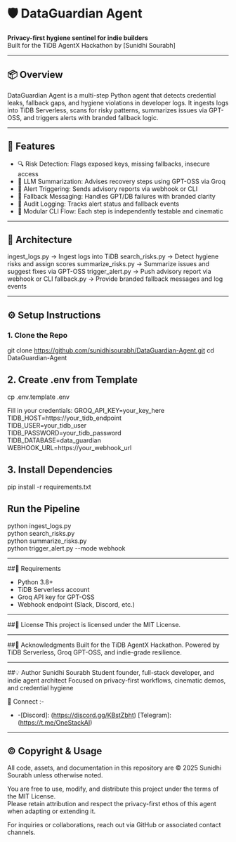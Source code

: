 # 🛡️ DataGuardian Agent  
**Privacy-first hygiene sentinel for indie builders**  
Built for the TiDB AgentX Hackathon by [Sunidhi Sourabh]

---

## 📦 Overview  
DataGuardian Agent is a multi-step Python agent that detects credential leaks, fallback gaps, and hygiene violations in developer logs. It ingests logs into TiDB Serverless, scans for risky patterns, summarizes issues via GPT-OSS, and triggers alerts with branded fallback logic.

---

## 🧠 Features  
- 🔍 Risk Detection: Flags exposed keys, missing fallbacks, insecure access  
- 🧠 LLM Summarization: Advises recovery steps using GPT-OSS via Groq  
- 📢 Alert Triggering: Sends advisory reports via webhook or CLI  
- 🔁 Fallback Messaging: Handles GPT/DB failures with branded clarity  
- 🧾 Audit Logging: Tracks alert status and fallback events  
- 🧪 Modular CLI Flow: Each step is independently testable and cinematic

---

## 🧱 Architecture  
ingest_logs.py     → Ingest logs into TiDB
search_risks.py    → Detect hygiene risks and assign scores
summarize_risks.py → Summarize issues and suggest fixes via GPT-OSS
trigger_alert.py   → Push advisory report via webhook or CLI
fallback.py        → Provide branded fallback messages and log events

---

## ⚙️ Setup Instructions

### 1. Clone the Repo  
git clone https://github.com/sunidhisourabh/DataGuardian-Agent.git
cd DataGuardian-Agent

## 2. Create .env from Template
cp .env.template .env

  Fill in your credentials:
GROQ_API_KEY=your_key_here  
TIDB_HOST=https://your_tidb_endpoint  
TIDB_USER=your_tidb_user  
TIDB_PASSWORD=your_tidb_password  
TIDB_DATABASE=data_guardian  
WEBHOOK_URL=https://your_webhook_url

## 3. Install Dependencies
pip install -r requirements.txt

##  Run the Pipeline
python ingest_logs.py  
python search_risks.py  
python summarize_risks.py  
python trigger_alert.py --mode webhook

---

##🧾 Requirements
- Python 3.8+
- TiDB Serverless account
- Groq API key for GPT-OSS
- Webhook endpoint (Slack, Discord, etc.)

---

##📜 License
This project is licensed under the MIT License.

---

##🙌 Acknowledgments
Built for the TiDB AgentX Hackathon. Powered by TiDB Serverless, Groq GPT-OSS, and indie-grade resilience.

---

##💡 Author
Sunidhi Sourabh
Student founder, full-stack developer, and indie agent architect
Focused on privacy-first workflows, cinematic demos, and credential hygiene

🔗 Connect :-
- [Devpost]: (https://devpost.com/sunidhi-sourabh)
-[Discord]: (https://discord.gg/KBstZbht) 
[Telegram]: (https://t.me/OneStackAI)  

---

## © Copyright & Usage

All code, assets, and documentation in this repository are © 2025 Sunidhi Sourabh unless otherwise noted.

You are free to use, modify, and distribute this project under the terms of the MIT License.  
Please retain attribution and respect the privacy-first ethos of this agent when adapting or extending it.

For inquiries or collaborations, reach out via GitHub or associated contact channels.
